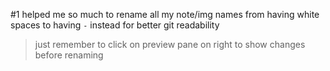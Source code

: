 #1 
helped me so much to rename all my note/img names from having white spaces to having `-` instead for better git readability

> just remember to click on preview pane on right to show changes before renaming